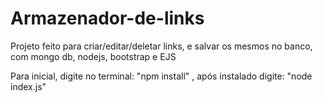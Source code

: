 # Armazenador-de-links
Projeto feito para criar/editar/deletar links, e salvar os mesmos no banco, com mongo db, nodejs, bootstrap e EJS  


Para inicial, digite no terminal: "npm install" , após instalado digite: "node index.js"
